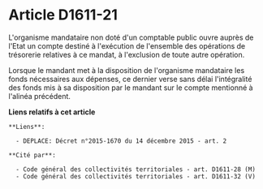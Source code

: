 # Article D1611-21

L'organisme mandataire non doté d'un comptable public ouvre auprès de l'Etat un compte destiné à l'exécution de l'ensemble
des opérations de trésorerie relatives à ce mandat, à l'exclusion de toute autre opération. 

Lorsque le mandant met à la disposition de l'organisme mandataire les fonds nécessaires aux dépenses, ce dernier verse sans
délai l'intégralité des fonds mis à sa disposition par le mandant sur le compte mentionné à l'alinéa précédent.

**Liens relatifs à cet article**

	**Liens**:

	  - DEPLACE: Décret n°2015-1670 du 14 décembre 2015 - art. 2

	**Cité par**:

	  - Code général des collectivités territoriales - art. D1611-28 (M)
	  - Code général des collectivités territoriales - art. D1611-32 (V)
